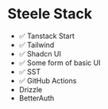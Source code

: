 # Steele Stack
- ✅ Tanstack Start
- ✅ Tailwind
- ✅ Shadcn UI
- ✅ Some form of basic UI
- ✅ SST
- ✅ GitHub Actions
- Drizzle
- BetterAuth